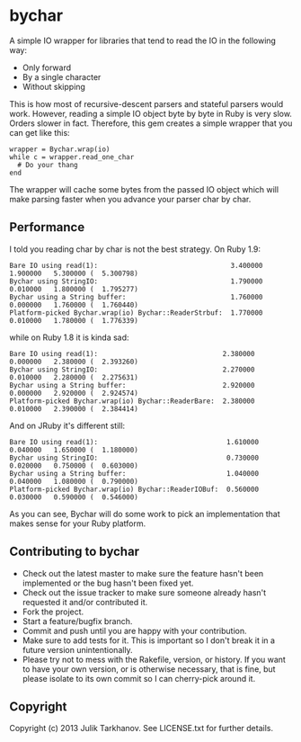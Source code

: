 # bychar

A simple IO wrapper for libraries that tend to read the IO in the following way:

* Only forward
* By a single character
* Without skipping

This is how most of recursive-descent parsers and stateful parsers would work. However,
reading a simple IO object byte by byte in Ruby is very slow. Orders slower in fact.
Therefore, this gem creates a simple wrapper that you can get like this:

    wrapper = Bychar.wrap(io)
    while c = wrapper.read_one_char
      # Do your thang
    end

The wrapper will cache some bytes from the passed IO object which will make parsing
faster when you advance your parser char by char.

## Performance

I told you reading char by char is not the best strategy. On Ruby 1.9:

    Bare IO using read(1):                                 3.400000   1.900000   5.300000 (  5.300798)
    Bychar using StringIO:                                 1.790000   0.010000   1.800000 (  1.795277)
    Bychar using a String buffer:                          1.760000   0.000000   1.760000 (  1.760440)
    Platform-picked Bychar.wrap(io) Bychar::ReaderStrbuf:  1.770000   0.010000   1.780000 (  1.776339)

while on Ruby 1.8 it is kinda sad:

    Bare IO using read(1):                               2.380000   0.000000   2.380000 (  2.393260)
    Bychar using StringIO:                               2.270000   0.010000   2.280000 (  2.275631)
    Bychar using a String buffer:                        2.920000   0.000000   2.920000 (  2.924574)
    Platform-picked Bychar.wrap(io) Bychar::ReaderBare:  2.380000   0.010000   2.390000 (  2.384414)

And on JRuby it's different still:

    Bare IO using read(1):                                1.610000   0.040000   1.650000 (  1.180000)
    Bychar using StringIO:                                0.730000   0.020000   0.750000 (  0.603000)
    Bychar using a String buffer:                         1.040000   0.040000   1.080000 (  0.790000)
    Platform-picked Bychar.wrap(io) Bychar::ReaderIOBuf:  0.560000   0.030000   0.590000 (  0.546000)

As you can see, Bychar will do some work to pick an implementation that makes sense for your Ruby platform.

## Contributing to bychar
 
* Check out the latest master to make sure the feature hasn't been implemented or the bug hasn't been fixed yet.
* Check out the issue tracker to make sure someone already hasn't requested it and/or contributed it.
* Fork the project.
* Start a feature/bugfix branch.
* Commit and push until you are happy with your contribution.
* Make sure to add tests for it. This is important so I don't break it in a future version unintentionally.
* Please try not to mess with the Rakefile, version, or history. If you want to have your own version, or is otherwise necessary, that is fine, but please isolate to its own commit so I can cherry-pick around it.

## Copyright

Copyright (c) 2013 Julik Tarkhanov. See LICENSE.txt for
further details.

